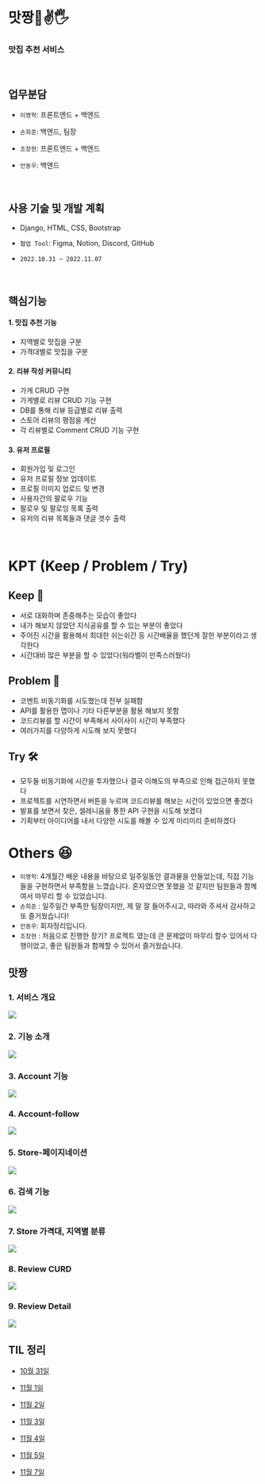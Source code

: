 # 맛짱👊✌🖐
### 맛집 추천 서비스
<br>

## 업무분담
* `이명학`: 프론트엔드 + 백엔드

* `손희준`: 백엔드, 팀장

* `조창현`: 프론트엔드 + 백엔드

* `안동우`: 백엔드
<br>

## 사용 기술 및 개발 계획
* Django, HTML, CSS, Bootstrap

* `협업 Tool`: Figma, Notion, Discord, GitHub

* `2022.10.31 ~ 2022.11.07`
<br>

## 핵심기능

#### 1. 맛집 추천 기능
* 지역별로 맛집을 구분
* 가격대별로 맛집을 구분

#### 2. 리뷰 작성 커뮤니티
* 가게 CRUD 구현
* 가게별로 리뷰 CRUD 기능 구현
* DB를 통해 리뷰 등급별로 리뷰 출력
* 스토어 리뷰의 평점을 계산
* 각 리뷰별로 Comment CRUD 기능 구현

#### 3. 유저 프로필
* 회원가입 및 로그인
* 유저 프로필 정보 업데이트
* 프로필 이미지 업로드 및 변경
* 사용자간의 팔로우 기능
* 팔로우 및 팔로잉 목록 출력
* 유저의 리뷰 목록들과 댓글 갯수 출력 

<br>

# KPT (Keep / Problem / Try)

## Keep 🎉

- 서로 대화하며 존중해주는 모습이 좋았다
- 내가 해보지 않았던 지식공유를 할 수 있는 부분이 좋았다
- 주어진 시간을 활용해서 최대한 쉬는쉬간 등 시간배율을 했던게 잘한 부분이라고 생각한다
- 시간대비 많은 부분을 할 수 있었다(워라벨이 만족스러웠다)

## Problem 🤔

- 코멘트 비동기화를 시도했는데 전부 실패함
- API를 활용한 맵이나 기타 다른부분을 활용 해보지 못함
- 코드리뷰를 할 시간이 부족해서 사이사이 시간이 부족했다
- 여러가지를 다양하게 시도해 보지 못했다

## Try 🛠️

- 모두들 비동기화에 시간을 투자했으나 결국 이해도의 부족으로 인해 접근하지 못했다
- 프로젝트를 시연하면서 버튼을 누르며 코드리뷰를 해보는 시간이 있었으면 좋겠다
- 발표를 보면서 찾은, 셀레니움을 통한 API 구현을 시도해 보겠다
- 기획부터 아이디어를 내서 다양한 시도를 해볼 수 있게 미리미리 준비하겠다

# Others 😆

- `이명학`: 4개월간 배운 내용을 바탕으로 일주일동안 결과물을 만들었는데, 직접 기능들을 구현하면서 부족함을 느꼈습니다. 혼자였으면 못했을 것 같지만 팀원들과 함께여서 마무리 할 수 있었습니다.
- `손희준` : 일주일간 부족한 팀장이지만, 제 말 잘 들어주시고, 따라와 주셔서 감사하고 또 즐거웠습니다!
- `안동우`: 회자정리입니다.
- `조창현` : 처음으로 진행한 장기? 프로젝트 였는데 큰 문제없이 마무리 할수 있어서 다행이었고, 좋은 팀원들과 함께할 수 있어서 즐거웠습니다.

## **맛짱**

### **1. 서비스 개요**
![](/TIL/1.png)

### **2. 기능 소개**
![](/TIL/2.png)

### **3. Account 기능**

![](/TIL/3.png)

### **4. Account-follow**

![](/TIL/4.png)

### **5. Store-페이지네이션**

![](/TIL/5.png)

### **6. 검색 기능**

![](/TIL/6.png)

### **7. Store 가격대, 지역별 분류**

![](/TIL/7.png)

### **8. Review CURD**

![](/TIL/8.png)

### **9. Review Detail**

![](/TIL/9.png)

## TIL 정리

- [10월 31일](./TIL/10.31_project.md)

- [11월 1일](./TIL/11.1_project.md)

- [11월 2일](./TIL/11.2_project.md)

- [11월 3일](./TIL/11.3_project.md)

- [11월 4일](./TIL/11.4_project.md)

- [11월 5일](./TIL/11.5_project.md)

- [11월 7일](./TIL/11.7_project.md)
